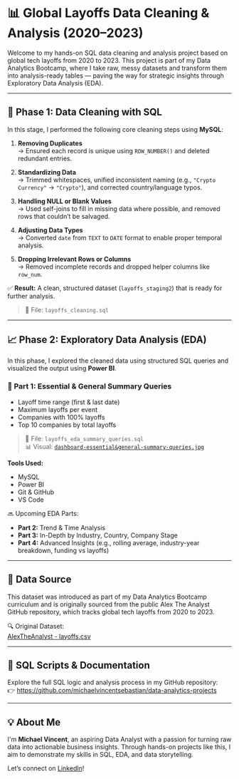 # 📊 Global Layoffs Data Cleaning & Analysis (2020–2023)

Welcome to my hands-on SQL data cleaning and analysis project based on global tech layoffs from 2020 to 2023. This project is part of my Data Analytics Bootcamp, where I take raw, messy datasets and transform them into analysis-ready tables — paving the way for strategic insights through Exploratory Data Analysis (EDA).

---

## 🧼 Phase 1: Data Cleaning with SQL

In this stage, I performed the following core cleaning steps using **MySQL**:

1. **Removing Duplicates**  
   → Ensured each record is unique using `ROW_NUMBER()` and deleted redundant entries.

2. **Standardizing Data**  
   → Trimmed whitespaces, unified inconsistent naming (e.g., `"Crypto Currency"` → `"Crypto"`), and corrected country/language typos.

3. **Handling NULL or Blank Values**  
   → Used self-joins to fill in missing data where possible, and removed rows that couldn’t be salvaged.

4. **Adjusting Data Types**  
   → Converted `date` from `TEXT` to `DATE` format to enable proper temporal analysis.

5. **Dropping Irrelevant Rows or Columns**  
   → Removed incomplete records and dropped helper columns like `row_num`.

✅ **Result:** A clean, structured dataset (`layoffs_staging2`) that is ready for further analysis.

> 📄 File: `layoffs_cleaning.sql`

---

## 📈 Phase 2: Exploratory Data Analysis (EDA)

In this phase, I explored the cleaned data using structured SQL queries and visualized the output using **Power BI**.

### 🔹 Part 1: Essential & General Summary Queries
- Layoff time range (first & last date)
- Maximum layoffs per event
- Companies with 100% layoffs
- Top 10 companies by total layoffs

> 📄 File: `layoffs_eda_summary_queries.sql`  
> 📊 Visual: [`dashboard-essential&general-summary-queries.jpg`](./dashboard-essential&general-summary-queries.jpg)

**Tools Used:**
- MySQL  
- Power BI  
- Git & GitHub  
- VS Code  

🔜 Upcoming EDA Parts:
- **Part 2:** Trend & Time Analysis  
- **Part 3:** In-Depth by Industry, Country, Company Stage  
- **Part 4:** Advanced Insights (e.g., rolling average, industry-year breakdown, funding vs layoffs)

---

## 🔗 Data Source

This dataset was introduced as part of my Data Analytics Bootcamp curriculum and is originally sourced from the public Alex The Analyst GitHub repository, which tracks global tech layoffs from 2020 to 2023.

🔍 Original Dataset:  
[AlexTheAnalyst - layoffs.csv](https://github.com/AlexTheAnalyst/MySQL-YouTube-Series/blob/main/layoffs.csv)

---

## 📂 SQL Scripts & Documentation

Explore the full SQL logic and analysis process in my GitHub repository:  
👉 https://github.com/michaelvincentsebastian/data-analytics-projects

---

## 💡 About Me

I'm **Michael Vincent**, an aspiring Data Analyst with a passion for turning raw data into actionable business insights. Through hands-on projects like this, I aim to demonstrate my skills in SQL, EDA, and data storytelling.

Let’s connect on [LinkedIn](https://www.linkedin.com/in/michaelvincentsebastian/)!
